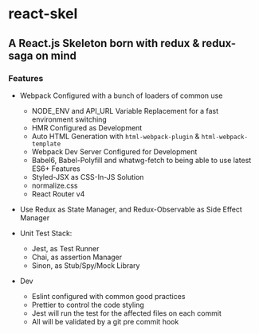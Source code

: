 # react-skel

## A React.js Skeleton born with redux & redux-saga on mind

### Features

- Webpack Configured with a bunch of loaders of common use
  - NODE_ENV and API_URL Variable Replacement for a fast environment switching
  - HMR Configured as Development
  - Auto HTML Generation with `html-webpack-plugin` & `html-webpack-template`
  - Webpack Dev Server Configured for Development
  - Babel6, Babel-Polyfill and whatwg-fetch to being able to use latest ES6+ Features
  - Styled-JSX as CSS-In-JS Solution
  - normalize.css
  - React Router v4

- Use Redux as State Manager, and Redux-Observable as Side Effect Manager
- Unit Test Stack:
  - Jest, as Test Runner
  - Chai, as assertion Manager
  - Sinon, as Stub/Spy/Mock Library

- Dev
  - Eslint configured with common good practices
  - Prettier to control the code styling
  - Jest will run the test for the affected files on each commit
  - All will be validated by a git pre commit hook